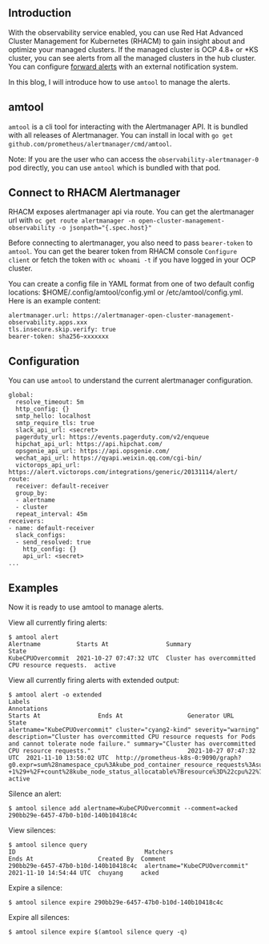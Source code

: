 ## Introduction
With the observability service enabled, you can use Red Hat Advanced Cluster Management for Kubernetes (RHACM) to gain insight about and optimize your managed clusters. If the managed cluster is OCP 4.8+ or *KS cluster, you can see alerts from all the managed clusters in the hub cluster. You can configure [forward alerts](https://access.redhat.com/documentation/en-us/red_hat_advanced_cluster_management_for_kubernetes/2.3/html/observability/observing-environments-intro#forward-alerts) with an external notification system.

In this blog, I will introduce how to use `amtool` to manage the alerts.

## amtool

`amtool` is a cli tool for interacting with the Alertmanager API. It is bundled with all releases of Alertmanager. You can install in local with `go get github.com/prometheus/alertmanager/cmd/amtool`.

Note: If you are the user who can access the `observability-alertmanager-0` pod directly, you can use `amtool` which is bundled with that pod.

## Connect to RHACM Alertmanager

RHACM exposes alertmanager api via route. You can get the alertmanager url with `oc get route alertmanager -n open-cluster-management-observability -o jsonpath="{.spec.host}"`

Before connecting to alertmanager, you also need to pass `bearer-token` to `amtool`. You can get the bearer token from RHACM console `Configure client` or fetch the token with `oc whoami -t` if you have logged in your OCP cluster.

You can create a config file in YAML format from one of two default config locations: $HOME/.config/amtool/config.yml or
/etc/amtool/config.yml. Here is an example content:
```
alertmanager.url: https://alertmanager-open-cluster-management-observability.apps.xxx
tls.insecure.skip.verify: true
bearer-token: sha256~xxxxxxx
```
## Configuration
You can use `amtool` to understand the current alertmanager configuration.
```
global:
  resolve_timeout: 5m
  http_config: {}
  smtp_hello: localhost
  smtp_require_tls: true
  slack_api_url: <secret>
  pagerduty_url: https://events.pagerduty.com/v2/enqueue
  hipchat_api_url: https://api.hipchat.com/
  opsgenie_api_url: https://api.opsgenie.com/
  wechat_api_url: https://qyapi.weixin.qq.com/cgi-bin/
  victorops_api_url: https://alert.victorops.com/integrations/generic/20131114/alert/
route:
  receiver: default-receiver
  group_by:
  - alertname
  - cluster
  repeat_interval: 45m
receivers:
- name: default-receiver
  slack_configs:
  - send_resolved: true
    http_config: {}
    api_url: <secret>
...
```

## Examples

Now it is ready to use amtool to manage alerts.

View all currently firing alerts:
```
$ amtool alert
Alertname          Starts At                Summary                                           State
KubeCPUOvercommit  2021-10-27 07:47:32 UTC  Cluster has overcommitted CPU resource requests.  active
```

View all currently firing alerts with extended output:
```
$ amtool alert -o extended
Labels                                                                                                                                                                                                                                                                                                                                                                                                             Annotations                                                                                                                                                                                   Starts At                Ends At                  Generator URL                                                                                                                                                                                                                                                                                                                                      State
alertname="KubeCPUOvercommit" cluster="cyang2-kind" severity="warning"                                                                                                                                                                                                                                                                                                                                             description="Cluster has overcommitted CPU resource requests for Pods and cannot tolerate node failure." summary="Cluster has overcommitted CPU resource requests."                           2021-10-27 07:47:32 UTC  2021-11-10 13:50:02 UTC  http://prometheus-k8s-0:9090/graph?g0.expr=sum%28namespace_cpu%3Akube_pod_container_resource_requests%3Asum%29+%2F+sum%28kube_node_status_allocatable%7Bresource%3D%22cpu%22%7D%29+%3E+%28count%28kube_node_status_allocatable%7Bresource%3D%22cpu%22%7D%29+-+1%29+%2F+count%28kube_node_status_allocatable%7Bresource%3D%22cpu%22%7D%29&g0.tab=1  active
```

Silence an alert:
```
$ amtool silence add alertname=KubeCPUOvercommit --comment=acked
290bb29e-6457-47b0-b10d-140b10418c4c
```

View silences:
```
$ amtool silence query
ID                                    Matchers                       Ends At                  Created By  Comment
290bb29e-6457-47b0-b10d-140b10418c4c  alertname="KubeCPUOvercommit"  2021-11-10 14:54:44 UTC  chuyang     acked
```

Expire a silence:
```
$ amtool silence expire 290bb29e-6457-47b0-b10d-140b10418c4c
```

Expire all silences:
```
$ amtool silence expire $(amtool silence query -q)
```